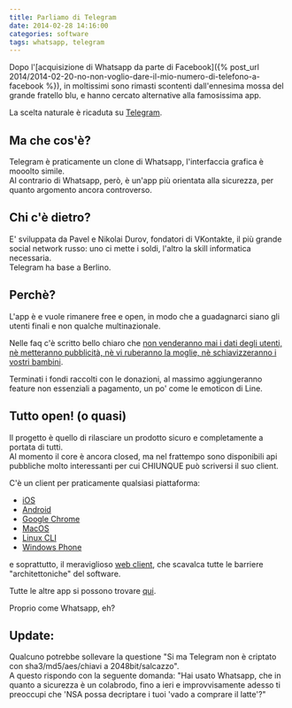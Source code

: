 ```yaml
---
title: Parliamo di Telegram
date: 2014-02-28 14:16:00
categories: software
tags: whatsapp, telegram
---
```

Dopo l'[acquisizione di Whatsapp da parte di Facebook]({% post_url 2014/2014-02-20-no-non-voglio-dare-il-mio-numero-di-telefono-a-facebook %}),
in moltissimi sono rimasti scontenti dall'ennesima mossa del grande fratello blu, e hanno cercato alternative alla famosissima app.

La scelta naturale è ricaduta su [Telegram](https://www.telegram.org/).

## Ma che cos'è?

Telegram è praticamente un clone di Whatsapp, l'interfaccia grafica è mooolto simile.  
Al contrario di Whatsapp, però, è un'app più orientata alla sicurezza, per quanto argomento ancora controverso.

## Chi c'è dietro?

E' sviluppata da Pavel e Nikolai Durov, fondatori di VKontakte, il più grande social network russo: uno ci mette i soldi, l'altro la skill informatica necessaria.  
Telegram ha base a Berlino.

## Perchè?

L'app è e vuole rimanere free e open, in modo che a guadagnarci siano gli utenti finali e non qualche multinazionale.  

Nelle faq c'è scritto bello chiaro che [non venderanno mai i dati degli utenti, nè metteranno pubblicità, nè vi ruberanno la moglie, nè schiavizzeranno i vostri bambini](https://www.telegram.org/faq#q-will-you-have-ads-or-sell-my-data-or-steal-my-wife-and-enslave).  

Terminati i fondi raccolti con le donazioni, al massimo aggiungeranno feature non essenziali a pagamento, un po' come le emoticon di Line.

## Tutto open! (o quasi)

Il progetto è quello di rilasciare un prodotto sicuro e completamente a portata di tutti.  
Al momento il core è ancora closed, ma nel frattempo sono disponibili api pubbliche molto interessanti per cui CHIUNQUE può scriversi il suo
client.  

C'è un client per praticamente qualsiasi piattaforma:  

* [iOS](https://itunes.apple.com/us/app/telegram-messenger/id686449807?ls=1&mt=8)  
* [Android](https://play.google.com/store/apps/details?id=org.telegram.messenger)  
* [Google Chrome](https://chrome.google.com/webstore/detail/telegram-unofficial/clhhggbfdinjmjhajaheehoeibfljjno)  
* [MacOS](https://itunes.apple.com/us/app/messenger-for-telegram/id747648890?mt=12)  
* [Linux CLI](https://github.com/vysheng/tg)  
* [Windows Phone](http://www.windowsphone.com/en-us/store/app/migram-unofficial-telegram/36c719bc-5460-48b1-a61b-c276e9877a09)

e soprattutto, il meraviglioso [web client](https://web.telgram.org/), che scavalca tutte le barriere "architettoniche" del software.

Tutte le altre app si possono trovare [qui](https://www.telegram.org/apps).

Proprio come Whatsapp, eh?

## Update:

Qualcuno potrebbe sollevare la questione "Si ma Telegram non è criptato con sha3/md5/aes/chiavi a 2048bit/salcazzo".  
A questo rispondo con la seguente domanda: "Hai usato Whatsapp, che in quanto a sicurezza è un colabrodo, fino a ieri e improvvisamente adesso ti preoccupi che 'NSA possa decriptare i tuoi 'vado a comprare il latte'?"
